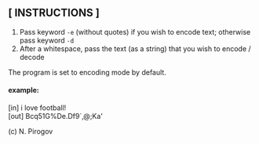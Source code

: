 ## [ INSTRUCTIONS ]

1. Pass keyword `-e` (without quotes) if you wish to encode text; otherwise pass keyword `-d`
2. After a whitespace, pass the text (as a string) that you wish to encode / decode

The program is set to encoding mode by default.

#### example:
[in]  i love football! <br>
[out] Bcq51G%De.Df9`,@;Ka'

(c) N. Pirogov
